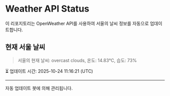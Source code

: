 
# Weather API Status

이 리포지토리는 OpenWeather API를 사용하여 서울의 날씨 정보를 자동으로 업데이트합니다.

## 현재 서울 날씨
> 서울의 현재 날씨: overcast clouds, 온도: 14.83°C, 습도: 73%

⏳ 업데이트 시간: 2025-10-24 11:16:21 (UTC)

---
자동 업데이트 봇에 의해 관리됩니다.
